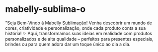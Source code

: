 # mabelly-sublima-o
"Seja Bem-Vindo à Mabelly Sublimação!  Venha descobrir um mundo de cores, criatividade e personalização, onde cada produto conta a sua história! ✨  Aqui, transformamos suas ideias em realidade com produtos personalizados e de alta qualidade – perfeitos para presentes especiais, brindes ou para quem adora dar um toque único ao dia a dia.  
